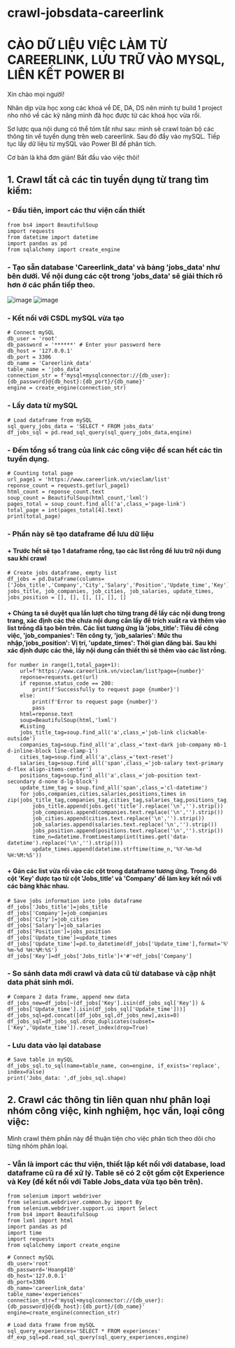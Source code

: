 # crawl-jobsdata-careerlink
# CÀO DỮ LIỆU VIỆC LÀM TỪ CAREERLINK, LƯU TRỮ VÀO MYSQL, LIÊN KẾT POWER BI

Xin chào mọi người!

Nhân dịp vừa học xong các khoá về DE, DA, DS nên mình tự build 1 project nho nhỏ về các kỹ năng mình đã học được từ các khoá học vừa rồi.

Sơ lược qua nội dung có thể tóm tắt như sau: mình sẽ crawl toàn bộ các thông tin về tuyển dụng trên web careerlink. Sau đó đẩy vào mySQL. Tiếp tục lấy dữ liệu từ mySQL vào Power BI để phân tích.

Cơ bản là khá đơn giản! Bắt đầu vào việc thôi!

## 1. Crawl tất cả các tin tuyển dụng từ trang tìm kiếm:
###  - Đầu tiên, import các thư viện cần thiết
  
```
from bs4 import BeautifulSoup
import requests
from datetime import datetime
import pandas as pd
from sqlalchemy import create_engine
```
 ### - Tạo sẵn database 'Careerlink_data' và bảng 'jobs_data' như bên dưới. Về nội dung các cột trong 'jobs_data' sẽ giải thích rõ hơn ở các phần tiếp theo.
   ![image](https://github.com/hoang410/crawl-jobsdata-careerlink/assets/119757225/8ba5d0aa-5bbf-46ae-9412-eec4a97b0b17) 
   ![image](https://github.com/hoang410/crawl-jobsdata-careerlink/assets/119757225/827207b4-d5e4-4420-bd01-9fbbf66123b5)
 ### - Kết nối với CSDL mySQL vừa tạo
```
# Connect mySQL
db_user = 'root'
db_password = '******' # Enter your password here
db_host = '127.0.0.1'
db_port = 3306
db_name = 'Careerlink_data'
table_name = 'jobs_data'
connection_str = f'mysql+mysqlconnector://{db_user}:{db_password}@{db_host}:{db_port}/{db_name}'
engine = create_engine(connection_str)
```
 ###  - Lấy data từ mySQL
```
# Load dataframe from mySQL
sql_query_jobs_data = 'SELECT * FROM jobs_data'
df_jobs_sql = pd.read_sql_query(sql_query_jobs_data,engine)
```
 ###  - Đếm tổng số trang của link các công việc để scan hết các tin tuyển dụng.
```
# Counting total page
url_page1 = 'https://www.careerlink.vn/vieclam/list'
reponse_count = requests.get(url_page1)
html_count = reponse_count.text
soup_count = BeautifulSoup(html_count,'lxml')
pages_total = soup_count.find_all('a',class_='page-link')
total_page = int(pages_total[4].text)
print(total_page)
```
 ###  - Phần này sẽ tạo dataframe để lưu dữ liệu
 ####   + Trước hết sẽ tạo 1 dataframe rỗng, tạo các list rỗng để lưu trữ nội dung sau khi crawl
 ```
# Create jobs dataframe, empty list
df_jobs = pd.DataFrame(columns=['Jobs_title','Company','City','Salary','Position','Update_time','Key'])
jobs_title, job_companies, job_cities, job_salaries, update_times, jobs_position = [], [], [], [], [], []
 ```
####    + Chúng ta sẽ duyệt qua lần lượt cho từng trang để lấy các nội dung trong trang, xác định các thẻ chưa nội dung cần lấy để trích xuất ra và thêm vào list trống đã tạo bên trên. Các list tương ứng là 'jobs_title': Tiêu đề công việc, 'job_companies': Tên công ty, 'job_salaries': Mức thu nhập,'jobs_position': Vị trí, 'update_times': Thời gian đăng bài. Sau khi xác định được các thẻ, lấy nội dung cần thiết thì sẽ thêm vào các list rỗng.

```
for number in range(1,total_page+1):
    url=f'https://www.careerlink.vn/vieclam/list?page={number}'
    reponse=requests.get(url)
    if reponse.status_code == 200:
        print(f'Successfully to request page {number}')
    else:
        print(f'Error to request page {number}')
        pass
    html=reponse.text
    soup=BeautifulSoup(html,'lxml')
    #Listing
    jobs_title_tag=soup.find_all('a',class_='job-link clickable-outside')
    companies_tag=soup.find_all('a',class_='text-dark job-company mb-1 d-inline-block line-clamp-1')
    cities_tag=soup.find_all('a',class_='text-reset')
    salaries_tag=soup.find_all('span',class_='job-salary text-primary d-flex align-items-center')
    positions_tag=soup.find_all('a',class_='job-position text-secondary d-none d-lg-block')
    update_time_tag = soup.find_all('span',class_='cl-datetime')
    for jobs,companies,cities,salaries,positions,times in zip(jobs_title_tag,companies_tag,cities_tag,salaries_tag,positions_tag,update_time_tag):
        jobs_title.append(jobs.get('title').replace('\n','').strip())
        job_companies.append(companies.text.replace('\n','').strip())
        job_cities.append(cities.text.replace('\n','').strip())
        job_salaries.append(salaries.text.replace('\n','').strip())
        jobs_position.append(positions.text.replace('\n','').strip())
        time_n=datetime.fromtimestamp(int(times.get('data-datetime').replace('\n','').strip()))
        update_times.append(datetime.strftime(time_n,'%Y-%m-%d %H:%M:%S'))
```
####    + Gán các list vừa rồi vào các cột trong dataframe tương ứng. Trong đó cột 'Key' được tạo từ cột 'Jobs_title' và 'Company' để làm key kết nối với các bảng khác nhau.
```
# Save jobs information into jobs dataframe
df_jobs['Jobs_title']=jobs_title
df_jobs['Company']=job_companies
df_jobs['City']=job_cities
df_jobs['Salary']=job_salaries
df_jobs['Position']=jobs_position
df_jobs['Update_time']=update_times
df_jobs['Update_time']=pd.to_datetime(df_jobs['Update_time'],format='%Y-%m-%d %H:%M:%S')
df_jobs['Key']=df_jobs['Jobs_title']+'#'+df_jobs['Company']
```
###  - So sánh data mới crawl và data cũ từ database và cập nhật data phát sinh mới.
```
# Compare 2 data frame, append new data
df_jobs_new=df_jobs[~(df_jobs['Key'].isin(df_jobs_sql['Key']) & df_jobs['Update_time'].isin(df_jobs_sql['Update_time']))]
df_jobs_sql=pd.concat([df_jobs_sql,df_jobs_new],axis=0)
df_jobs_sql=df_jobs_sql.drop_duplicates(subset=['Key','Update_time']).reset_index(drop=True)
```
###  - Lưu data vào lại database
```
# Save table in mySQL
df_jobs_sql.to_sql(name=table_name, con=engine, if_exists='replace', index=False)
print('Jobs_data: ',df_jobs_sql.shape)
```
## 2. Crawl các thông tin liên quan như phân loại nhóm công việc, kinh nghiệm, học vấn, loại công việc:
Mình crawl thêm phần này để thuận tiện cho việc phân tich theo dõi cho từng nhóm phân loại.
###  - Vẫn là import các thư viện, thiết lập kết nối với database, load dataframe cũ ra để xử lý. Table sẽ có 2 cột gồm cột Experience và Key (để kết nối với Table Jobs_data vừa tạo bên trên).
```
from selenium import webdriver
from selenium.webdriver.common.by import By
from selenium.webdriver.support.ui import Select
from bs4 import BeautifulSoup
from lxml import html
import pandas as pd
import time
import requests
from sqlalchemy import create_engine

# Connect mySQL
db_user='root'
db_password='Hoang410'
db_host='127.0.0.1'
db_port=3306
db_name='careerlink_data'
table_name='experiences'
connection_str=f'mysql+mysqlconnector://{db_user}:{db_password}@{db_host}:{db_port}/{db_name}'
engine=create_engine(connection_str)

# Load data frame from mySQL
sql_query_experiences='SELECT * FROM experiences'
df_exp_sql=pd.read_sql_query(sql_query_experiences,engine)
```
